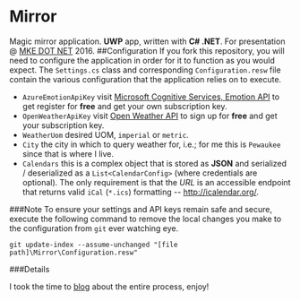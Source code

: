 # Mirror
Magic mirror application. **UWP** app, written with **C# .NET**. For presentation @ <a href='www.mkedotnet.com' target='_blank'>MKE DOT NET</a> 2016.
##Configuration
If you fork this repository, you will need to configure the application in order for it to function as you would expect. The `Settings.cs` class and corresponding `Configuration.resw` file contain the various configuration that the application relies on to execute.

 - `AzureEmotionApiKey` visit [Microsoft Cognitive Services, Emotion API](https://www.microsoft.com/cognitive-services/en-us/subscriptions?productId=/products/5639d8afca73072154c1ce88) to get register for **free** and get your own subscription key.
 - `OpenWeatherApiKey` visit [Open Weather API](https://home.openweathermap.org/users/sign_up) to sign up for **free** and get your subscription key.
 - `WeatherUom` desired UOM, `imperial` or `metric`.
 - `City` the city in which to query weather for, i.e.; for me this is `Pewaukee` since that is where I live.
 - `Calendars` this is a complex object that is stored as **JSON** and serialized / deserialized as a `List<CalendarConfig>` (where credentials are optional). The only requirement is that the _URL_ is an accessible endpoint that returns valid `iCal` (`*.ics`) formatting -- http://icalendar.org/. 

###Note
To ensure your settings and API keys remain safe and secure, execute the following command to remove the local changes you make to the configuration from `git` ever watching eye.
 ```
 git update-index --assume-unchanged "[file path]\Mirror\Configuration.resw"
 ```
###Details

I took the time to [blog](https://ievangelist.github.io/blog/building-a-magic-mirror/) about the entire process, enjoy!
